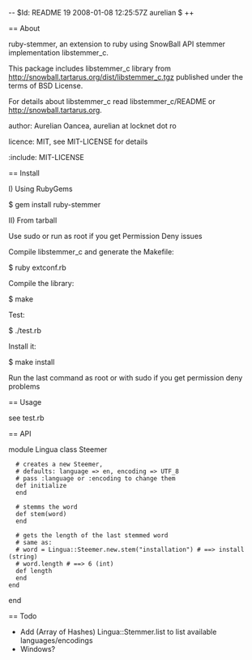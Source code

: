 --
$Id: README 19 2008-01-08 12:25:57Z aurelian $
++

== About

ruby-stemmer, an extension to ruby using SnowBall API stemmer implementation libstemmer_c.

This package includes libstemmer_c library from http://snowball.tartarus.org/dist/libstemmer_c.tgz published under the terms of BSD License.

For details about libstemmer_c read libstemmer_c/README or http://snowball.tartarus.org.

author: Aurelian Oancea, aurelian at locknet dot ro

licence: MIT, see MIT-LICENSE for details

:include: MIT-LICENSE

== Install

I) Using RubyGems

  $ gem install ruby-stemmer

II) From tarball

Use sudo or run as root if you get Permission Deny issues

Compile libstemmer_c and generate the Makefile:

  $ ruby extconf.rb

Compile the library:

  $ make

Test:

  $ ./test.rb

Install it:

  $ make install

Run the last command as root or with sudo if you get permission deny problems

== Usage

see test.rb

== API

  module Lingua
    class Steemer

      # creates a new Steemer,
      # defaults: language => en, encoding => UTF_8
      # pass :language or :encoding to change them 
      def initialize
      end
    
      # stemms the word
      def stem(word)
      end
    
      # gets the length of the last stemmed word
      # same as: 
      # word = Lingua::Steemer.new.stem("installation") # ==> install (string)
      # word.length # ==> 6 (int)
      def length
      end
    end
  end

== Todo

* Add (Array of Hashes) Lingua::Stemmer.list to list available languages/encodings
* Windows?

